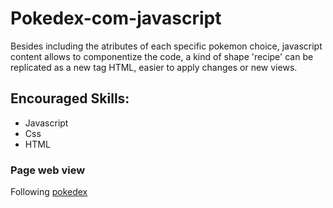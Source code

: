 # Pokedex-com-javascript
Besides including the atributes of each specific pokemon choice, javascript content allows to componentize the code, a kind of shape 'recipe' can be replicated as a new tag HTML, easier to apply changes or new views.

## Encouraged Skills:

* Javascript
* Css
* HTML

### Page web view
Following [pokedex](http://127.0.0.1:5500/index.html)

